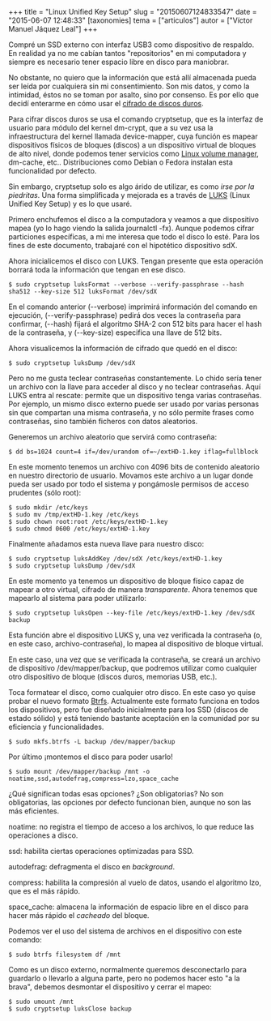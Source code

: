 +++
title = "Linux Unified Key Setup"
slug = "20150607124833547"
date = "2015-06-07 12:48:33"
[taxonomies]
tema = ["articulos"]
autor = ["Víctor Manuel Jáquez Leal"]
+++

Compré un SSD externo con interfaz USB3 como dispositivo de respaldo. En
realidad ya no me cabían tantos "repositorios" en mi computadora y
siempre es necesario tener espacio libre en disco para maniobrar.

No obstante, no quiero que la información que está allí almacenada pueda
ser leída por cualquiera sin mi consentimiento. Son mis datos, y como la
intimidad, éstos no se toman por asalto, sino por consenso. Es por ello
que decidí enterarme en cómo usar el
<a href="http://en.wikipedia.org/wiki/Disk_encryption_theory"
class="reference external">cifrado de discos duros</a>.

Para cifrar discos duros se usa el comando cryptsetup, que es la
interfaz de usuario para módulo del kernel <span
class="pre">dm-crypt</span>, que a su vez usa la infraestructura del
kernel llamada <span class="pre">device-mapper</span>, cuya función es
mapear dispositivos físicos de bloques (discos) a un dispositivo virtual
de bloques de alto nivel, donde podemos tener servicios como
<a href="http://sourceware.org/lvm2/" class="reference external">Linux
volume manager</a>, dm-cache, etc.. Distribuciones como Debian o Fedora
instalan esta funcionalidad por defecto.

<!-- more -->
Sin embargo, cryptsetup solo es algo árido de utilizar, es como *irse
por la piedritas*. Una forma simplificada y mejorada es a través de
<a href="https://gitlab.com/cryptsetup/cryptsetup/wikis/DMCrypt"
class="reference external">LUKS</a> (Linux Unified Key Setup) y es lo
que usaré.

Primero enchufemos el disco a la computadora y veamos a que dispositivo
mapea (yo lo hago viendo la salida journalctl <span
class="pre">-fx</span>). Aunque podemos cifrar particiones específicas,
a mi me interesa que todo el disco lo esté. Para los fines de este
documento, trabajaré con el hipotético dispositivo sdX.

Ahora inicialicemos el disco con LUKS. Tengan presente que esta
operación borrará toda la información que tengan en ese disco.

    $ sudo cryptsetup luksFormat --verbose --verify-passphrase --hash sha512 --key-size 512 luksFormat /dev/sdX

En el comando anterior (--verbose) imprimirá información del comando en
ejecución, (--verify-passphrase) pedirá dos veces la contraseña para
confirmar, (--hash) fijará el algoritmo SHA-2 con 512 bits para hacer el
hash de la contraseña, y (--key-size) especifica una llave de 512 bits.

Ahora visualicemos la información de cifrado que quedó en el disco:

    $ sudo cryptsetup luksDump /dev/sdX

Pero no me gusta teclear contraseñas constantemente. Lo chido sería
tener un archivo con la llave para acceder al disco y no teclear
contraseñas. Aquí LUKS entra al rescate: permite que un dispositivo
tenga varias contraseñas. Por ejemplo, un mismo disco externo puede ser
usado por varias personas sin que compartan una misma contraseña, y no
sólo permite frases como contraseñas, sino también ficheros con datos
aleatorios.

Generemos un archivo aleatorio que servirá como contraseña:

    $ dd bs=1024 count=4 if=/dev/urandom of=~/extHD-1.key iflag=fullblock

En este momento tenemos un archivo con 4096 bits de contenido aleatorio
en nuestro directorio de usuario. Movamos este archivo a un lugar donde
pueda ser usado por todo el sistema y pongámosle permisos de acceso
prudentes (sólo root):

    $ sudo mkdir /etc/keys
    $ sudo mv /tmp/extHD-1.key /etc/keys
    $ sudo chown root:root /etc/keys/extHD-1.key
    $ sudo chmod 0600 /etc/keys/extHD-1.key

Finalmente añadamos esta nueva llave para nuestro disco:

    $ sudo cryptsetup luksAddKey /dev/sdX /etc/keys/extHD-1.key
    $ sudo cryptsetup luksDump /dev/sdX

En este momento ya tenemos un dispositivo de bloque físico capaz de
mapear a otro virtual, cifrado de manera *transparente*. Ahora tenemos
que mapearlo al sistema para poder utilizarlo:

    $ sudo cryptsetup luksOpen --key-file /etc/keys/extHD-1.key /dev/sdX backup

Esta función abre el dispositivo LUKS y, una vez verificada la
contraseña (o, en este caso, archivo-contraseña), lo mapea al
dispositivo de bloque virtual.

En este caso, una vez que se verificada la contraseña, se creará un
archivo de dispositivo /dev/mapper/backup, que podremos utilizar como
cualquier otro dispositivo de bloque (discos duros, memorias USB, etc.).

Toca formatear el disco, como cualquier otro disco. En este caso yo
quise probar el nuevo formato
<a href="https://btrfs.wiki.kernel.org/index.php/Main_Page"
class="reference external">Btrfs</a>. Actualmente este formato funciona
en todos los dispositivos, pero fue diseñado inicialmente para los SSD
(discos de estado sólido) y está teniendo bastante aceptación en la
comunidad por su eficiencia y funcionalidades.

    $ sudo mkfs.btrfs -L backup /dev/mapper/backup

Por último ¡montemos el disco para poder usarlo!

    $ sudo mount /dev/mapper/backup /mnt -o noatime,ssd,autodefrag,compress=lzo,space_cache

¿Qué significan todas esas opciones? ¿Son obligatorias? No son
obligatorias, las opciones por defecto funcionan bien, aunque no son las
más eficientes.

noatime: no registra el tiempo de acceso a los archivos, lo que reduce
las operaciones a disco.

ssd: habilita ciertas operaciones optimizadas para SSD.

autodefrag: defragmenta el disco en *background*.

compress: habilita la compresión al vuelo de datos, usando el algoritmo
lzo, que es el más rápido.

space_cache: almacena la información de espacio libre en el disco para
hacer más rápido el *cacheado* del bloque.

Podemos ver el uso del sistema de archivos en el dispositivo con este
comando:

    $ sudo btrfs filesystem df /mnt

Como es un disco externo, normalmente queremos desconectarlo para
guardarlo o llevarlo a alguna parte, pero no podemos hacer esto "a la
brava", debemos desmontar el dispositivo y cerrar el mapeo:

    $ sudo umount /mnt
    $ sudo cryptsetup luksClose backup

